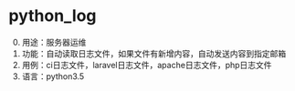 # python_log
0. 用途：服务器运维
1. 功能：自动读取日志文件，如果文件有新增内容，自动发送内容到指定邮箱
2. 用例：ci日志文件，laravel日志文件，apache日志文件，php日志文件
3. 语言：python3.5
